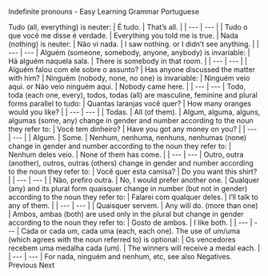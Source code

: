 Indefinite pronouns - Easy Learning Grammar Portuguese
 
Tudo (all, everything) is neuter:
| É tudo. | That’s all. |
| --- | --- |
| Tudo o que você me disse é verdade. | Everything you told me is true. |
Nada (nothing) is neuter:
| Não vi nada. | I saw nothing. or I didn’t see anything. |
| --- | --- |
Alguém (someone, somebody, anyone, anybody) is invariable:
| Há alguém naquela sala. | There is somebody in that room. |
| --- | --- |
| Alguém falou com ele sobre o assunto? | Has anyone discussed the matter with him? |
Ninguém (nobody, none, no one) is invariable:
| Ninguém veio aqui. or Não veio ninguém aqui. | Nobody came here. |
| --- | --- |
Todo, toda (each one, every), todos, todas (all) are masculine, feminine and plural forms parallel to tudo:
| Quantas laranjas você quer? | How many oranges would you like? |
| --- | --- |
| Todas. | All (of them). |
Algum, alguma, alguns, algumas (some, any) change in gender and number according to the noun they refer to:
| Você tem dinheiro? | Have you got any money on you? |
| --- | --- |
| Algum. | Some. |
Nenhum, nenhuma, nenhuns, nenhumas (none) change in gender and number according to the noun they refer to:
| Nenhum deles veio. | None of them has come. |
| --- | --- |
Outro, outra (another), outros, outras (others) change in gender and number according to the noun they refer to:
| Você quer esta camisa? | Do you want this shirt? |
| --- | --- |
| Não, prefiro outra. | No, I would prefer another one. |
Qualquer (any) and its plural form quaisquer change in number (but not in gender) according to the noun they refer to:
| Falarei com qualquer deles. | I’ll talk to any of them. |
| --- | --- |
| Quaisquer servem. | Any will do. (more than one) |
Ambos, ambas (both) are used only in the plural but change in gender according to the noun they refer to:
| Gosto de ambos. | I like both. |
| --- | --- |
Cada or cada um, cada uma (each, each one). The use of um/uma (which agrees with the noun referred to) is optional:
| Os vencedores recebem uma medalha cada (um). | The winners will receive a medal each. |
| --- | --- |
For nada, ninguém and nenhum, etc, see also Negatives.
Previous
Next
